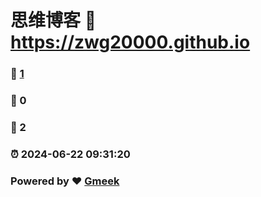 # 思维博客 :link: https://zwg20000.github.io 
### :page_facing_up: [1](https://zwg20000.github.io/tag.html) 
### :speech_balloon: 0 
### :hibiscus: 2 
### :alarm_clock: 2024-06-22 09:31:20 
### Powered by :heart: [Gmeek](https://github.com/Meekdai/Gmeek)
